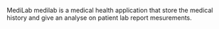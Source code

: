 MediLab 
medilab is a medical health application that store the medical history and give an analyse on patient lab report mesurements.  
